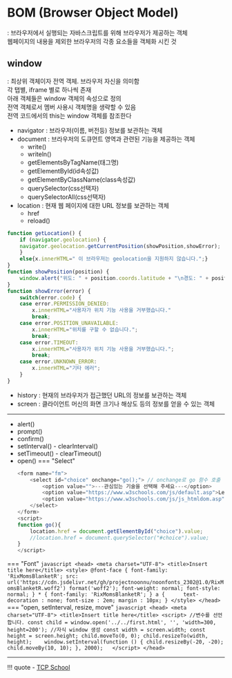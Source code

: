 # BOM (Browser Object Model)
: 브라우저에서 실행되는 자바스크립트를 위해 브라우저가 제공하는 객체
<br>웹페이지의 내용을 제외한 브라우저의 각종 요소들을 객체화 시킨 것

## window
: 최상위 객체이자 전역 객체. 브라우저 자신을 의미함
<br> 각 탭별, iframe 별로 하나씩 존재
<br> 아래 객체들은 window 객체의 속성으로 정의
<br> 전역 객체로서 멤버 사용시 객체명을 생략할 수 있음
<br> 전역 코드에서의 this는 window 객체를 참조한다

- navigator : 브라우저(이름, 버전등) 정보를 보관하는 객체
- document : 브라우저의 도큐먼트 영역과 관련된 기능을 제공하는 객체
    - write()
    - writeln()
    - getElementsByTagName(태그명)
    - getElementById(id속성값)
    - getElementByClassName(class속성값)
    - querySelector(css선택자)
    - querySelectorAll(css선택자)
- location : 현재 웹 페이지에 대한 URL 정보를 보관하는 객체
    - href
    - reload()
``` javascript
function getLocation() {
    if (navigator.geolocation) {
    navigator.geolocation.getCurrentPosition(showPosition,showError);
    }
    else{x.innerHTML=" 이 브라우저는 geolocation을 지원하지 않습니다.";}
}
function showPosition(position) {
    window.alert("위도: " + position.coords.latitude + "\n경도: " + position.coords.longitude);       
}
function showError(error) {
    switch(error.code) {
    case error.PERMISSION_DENIED:
        x.innerHTML="사용자가 위치 기능 사용을 거부했습니다."
        break;
    case error.POSITION_UNAVAILABLE:
        x.innerHTML="위치를 구할 수 없습니다.";
        break;
    case error.TIMEOUT:
        x.innerHTML="사용자가 위치 기능 사용을 거부했습니다.";
        break;
    case error.UNKNOWN_ERROR:
        x.innerHTML="기타 에러";
    }
}
```
- history : 현재의 브라우저가 접근했던 URL의 정보를 보관하는 객체
- screen : 클라이언트 머신의 화면 크기나 해상도 등의 정보를 얻을 수 있는 객체

---
- alert()
- prompt()
- confirm()
- setInterval() - clearInterval()
- setTimeout() - clearTimeout()
- open()
=== "Select"
    ``` javascript
    <form name="fm">
        <select id="choice" onchange="go();"> // onchange로 go 함수 호출 
            <option value="">---관심있는 기술을 선택해 주세요---</option>
            <option value="https://www.w3schools.com/js/default.asp">Learn JavaScript</option>
            <option value="https://www.w3schools.com/js/js_htmldom.asp">Learn HTML DOM</option>
        </select>
    </form>
    <script>
    function go(){	
        location.href = document.getElementById("choice").value;
        //location.href = document.querySelector("#choice").value;
    }
    </script>
    ```
=== "Font"
    ``` javascript
    <head>
    <meta charset="UTF-8">
    <title>Insert title here</title>
    <style>
        @font-face {
        font-family: 'RixMomsBlanketR';
        src: url('https://cdn.jsdelivr.net/gh/projectnoonnu/noonfonts_2302@1.0/RixMomsBlanketR.woff2') format('woff2');
        font-weight: normal;
        font-style: normal;
        }
        * {
            font-family: 'RixMomsBlanketR';
        }
        a {		
            text-decoration : none;
            font-size : 2em;
            margin : 10px;
        }
    </style>
    </head>
    ```
=== "open, setInterval, resize, move"
    ``` javascript
    <head>
    <meta charset="UTF-8">
    <title>Insert title here</title>
    <script>
        //변수를 선언합니다.
        const child = window.open('../../first.html', '', 'width=300, height=200'); //자식 window 생성
        const width = screen.width;
        const height = screen.height;
        child.moveTo(0, 0);
        child.resizeTo(width, height);   
        window.setInterval(function () {
            child.resizeBy(-20, -20);
            child.moveBy(10, 10);
        }, 2000);  
    </script>
    </head>
    ```


---
!!! quote
    - [TCP School](https://www.tcpschool.com/javascript/intro)